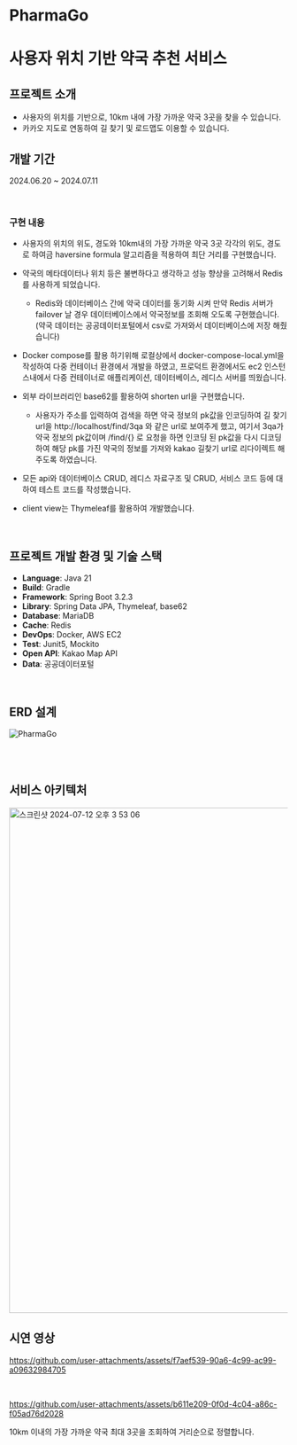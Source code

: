 # PharmaGo
# 사용자 위치 기반 약국 추천 서비스


## 프로젝트 소개
- 사용자의 위치를 기반으로, 10km 내에 가장 가까운 약국 3곳을 찾을 수 있습니다.
- 카카오 지도로 연동하여 길 찾기 및 로드맵도 이용할 수 있습니다.

## 개발 기간
2024.06.20 ~ 2024.07.11

<br>

### 구현 내용
- 사용자의 위치의 위도, 경도와 10km내의 가장 가까운 약국 3곳 각각의 위도, 경도로 하여금 haversine formula 알고리즘을 적용하여 최단 거리를 구현했습니다.

- 약국의 메타데이터나 위치 등은 불변하다고 생각하고 성능 향상을 고려해서 Redis를 사용하게 되었습니다.  
  - Redis와 데이터베이스 간에 약국 데이터를 동기화 시켜 만약 Redis 서버가 failover 날 경우 데이터베이스에서 약국정보를 조회해 오도록 구현했습니다. (약국 데이터는 공공데이터포털에서 csv로 가져와서 데이터베이스에 저장 해줬습니다)

- Docker compose를 활용 하기위해 로컬상에서 docker-compose-local.yml을 작성하여 다중 컨테이너 환경에서 개발을 하였고, 프로덕트 환경에서도 ec2 인스턴스내에서 다중 컨테이너로 애플리케이션, 데이터베이스, 레디스 서버를 띄웠습니다.

- 외부 라이브러리인 base62를 활용하여 shorten url을 구현했습니다.
  - 사용자가 주소를 입력하여 검색을 하면 약국 정보의 pk값을 인코딩하여 길 찾기 url을 http://localhost/find/3qa 와 같은 url로 보여주게 했고,
여기서 3qa가 약국 정보의 pk값이며  /find/{} 로 요청을 하면 인코딩 된 pk값을 다시 디코딩하여 해당 pk를 가진 약국의 정보를 가져와 kakao 길찾기 url로 리다이렉트 해주도록 하였습니다.

- 모든 api와 데이터베이스 CRUD, 레디스 자료구조 및 CRUD, 서비스 코드 등에 대하여 테스트 코드를 작성했습니다.

- client view는 Thymeleaf를 활용하여 개발했습니다.

<br>

## 프로젝트 개발 환경 및 기술 스택

- **Language**: Java 21
- **Build**: Gradle
- **Framework**: Spring Boot 3.2.3
- **Library**: Spring Data JPA, Thymeleaf, base62
- **Database**: MariaDB
- **Cache**: Redis
- **DevOps**: Docker, AWS EC2
- **Test**: Junit5, Mockito
- **Open API**: Kakao Map API
- **Data**: 공공데이터포털

<br>

## ERD 설계

![PharmaGo](https://github.com/user-attachments/assets/8533291e-a560-4973-a2bc-2cdbe18c7a67)

<br>


<br>

## 서비스 아키텍처

<img width="912" alt="스크린샷 2024-07-12 오후 3 53 06" src="https://github.com/user-attachments/assets/e6e61e68-327a-420d-92ab-a83ce27e7ac4">

<br>

## 시연 영상

https://github.com/user-attachments/assets/f7aef539-90a6-4c99-ac99-a09632984705

<br>


https://github.com/user-attachments/assets/b611e209-0f0d-4c04-a86c-f05ad76d2028

10km 이내의 가장 가까운 약국 최대 3곳을 조회하여 거리순으로 정렬합니다.





